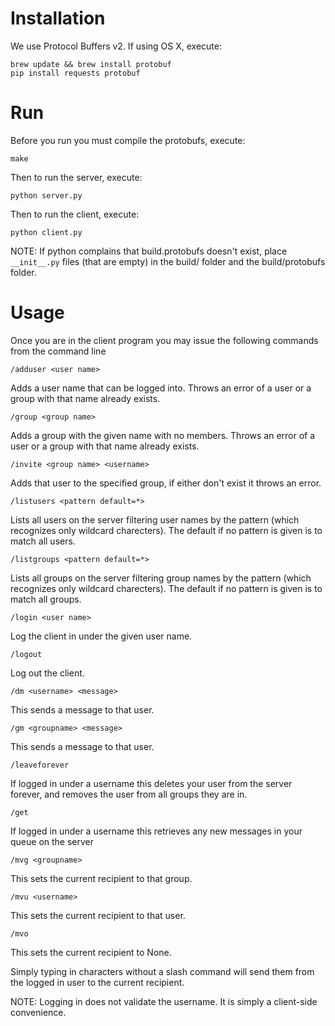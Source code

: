 # Installation

We use Protocol Buffers v2. If using OS X, execute:

    brew update && brew install protobuf
    pip install requests protobuf

# Run

Before you run you must compile the protobufs, execute:

    make

Then to run the server, execute:

    python server.py

Then to run the client, execute:

    python client.py

NOTE: If python complains that build.protobufs doesn't exist, place `__init__.py` files (that are empty) in the build/ folder and the build/protobufs folder.

# Usage

Once you are in the client program you may issue the following commands from the command line

    /adduser <user name>

Adds a user name that can be logged into. Throws an error of a user or a group with that name already exists.

    /group <group name>

Adds a group with the given name with no members. Throws an error of a user or a group with that name already exists.

    /invite <group name> <username>

Adds that user to the specified group, if either don't exist it throws an error.

    /listusers <pattern default=*>

Lists all users on the server filtering user names by the pattern (which recognizes only wildcard charecters). The default if no pattern is given is to match all users.

    /listgroups <pattern default=*>

Lists all groups on the server filtering group names by the pattern (which recognizes only wildcard charecters). The default if no pattern is given is to match all groups.

    /login <user name>

Log the client in under the given user name.

    /logout

Log out the client.

    /dm <username> <message>

This sends a message to that user.

    /gm <groupname> <message>

This sends a message to that user.

    /leaveforever

If logged in under a username this deletes your user from the server forever, and removes the user from all groups they are in.

    /get

If logged in under a username this retrieves any new messages in your queue on the server

    /mvg <groupname>

This sets the current recipient to that group.

    /mvu <username>

This sets the current recipient to that user.

    /mvo

This sets the current recipient to None.

Simply typing in characters without a slash command will send them from the logged in user to the current recipient.

NOTE: Logging in does not validate the username. It is simply a client-side convenience.
